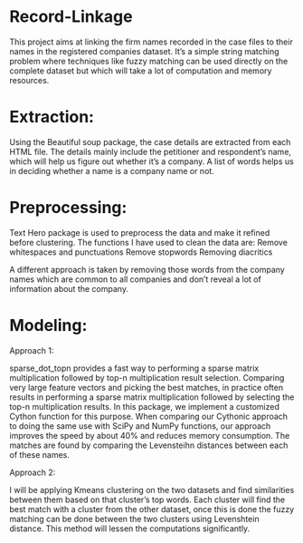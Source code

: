 # Record-Linkage



This project aims at linking the firm names recorded in the case files to their names in the registered companies dataset. It’s a simple string matching problem where techniques like fuzzy matching can be used directly on the complete dataset but which will take a lot of computation and memory resources.


# Extraction:

Using the Beautiful soup package, the case details are extracted from each HTML file. The details mainly include the petitioner and respondent’s name, which will help us figure out whether it’s a company. A list of words helps us in deciding whether a name is a company name or not. 


# Preprocessing:

Text Hero package is used to preprocess the data and make it refined before clustering.
The functions I have used to clean the data are:
Remove whitespaces and punctuations
Remove stopwords
Removing diacritics

A different approach is taken by removing those words from the company names which are common to all companies and don’t reveal a lot of information about the company. 

# Modeling:


Approach 1:

sparse_dot_topn provides a fast way to performing a sparse matrix multiplication followed by top-n multiplication result selection.
Comparing very large feature vectors and picking the best matches, in practice often results in performing a sparse matrix multiplication followed by selecting the top-n multiplication results. In this package, we implement a customized Cython function for this purpose. When comparing our Cythonic approach to doing the same use with SciPy and NumPy functions, our approach improves the speed by about 40% and reduces memory consumption. The matches are found by comparing the Levensteihn distances between each of these names.



Approach 2:

I will be applying  Kmeans clustering on the two datasets and find similarities between them based on that cluster’s top words. Each cluster will find the best match with a cluster from the other dataset, once this is done the fuzzy matching can be done between the two clusters using Levenshtein distance. This method will lessen the computations significantly.



